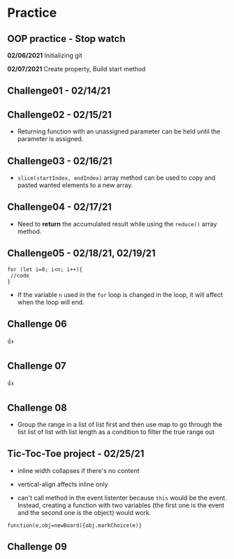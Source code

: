 # Practice

## OOP practice - Stop watch

**02/06/2021**
Initializing git

**02/07/2021** 
Create property, Build start method

## Challenge01 - 02/14/21


## Challenge02 - 02/15/21

* Returning function with an unassigned parameter can be held until the parameter is assigned.

## Challenge03 - 02/16/21

* `slice(startIndex, endIndex)` array method can be used to copy and pasted wanted elements to a new array.

## Challenge04 - 02/17/21

* Need to **return** the accumulated result while using the `reduce()` array method. 

## Challenge05 - 02/18/21, 02/19/21

```
for (let i=0; i<n; i++){
 //code
}
``` 
* If the variable `n` used in the `for` loop is changed in the loop, it will affect when the loop will end.

## Challenge 06

👍

## Challenge 07

👍

## Challenge 08 

* Group the range in a list of list first and then use map to go through the list list of list with list length as a condition to filter the true range out 

##

## Tic-Toc-Toe project - 02/25/21

* inline width collapses if there's no content

* vertical-align affects inline only

* can't call method in the event listenter because `this` would be the event. Instead, creating a function with two variables (the first one is the event and the second one is the object) would work.
```
function(e,obj=newBoard){obj.markChoice(e)}
```

## Challenge 09